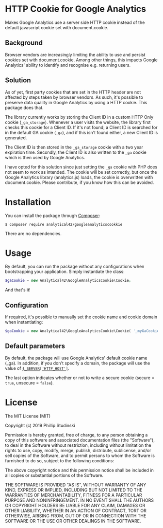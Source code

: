 # HTTP Cookie for Google Analytics

Makes Google Analytics use a server side HTTP cookie instead of the default javascript cookie set with document.cookie.

## Background

Browser vendors are increasingly limiting the ability to use and persist cookies set with document.cookie. Among other things, this impacts Google Analytics' ability to identify and recognise e.g. returning users.

## Solution

As of yet, first party cookies that are set in the HTTP header are not affected by steps taken by browser vendors. As such, it's possible to preserve data quality in Google Analytics by using a HTTP cookie. This package does that.

The library currently works by storing the Client ID in a custom HTTP Only cookie (`_ga_storage`). Whenever a user visits the website, the library first checks this cookie for a Client ID. If it's not found, a Client ID is searched for in the default GA cookie (`_ga`), and if this isn't found either, a new Client ID is generated.

The Client ID is then stored in the `_ga_storage` cookie with a two year expiration time. Secondly, the Client ID is also written to the `_ga` cookie which is then used by Google Analytics.

I have opted for this solution since just setting the `_ga` cookie with PHP does not seem to work as intended. The cookie will be set correctly, but once the Google Analytics library (analytics.js) loads, the cookie is overwritten with document.cookie. Please contribute, if you know how this can be avoided.

# Installation

You can install the package through [Composer](https://getcomposer.org/):

```
$ composer require analytical42/googleanalyticscookkie
```

There are no dependencies.

# Usage

By default, you can run the package without any configurations when bootstrapping your application. Simply instantiate the class:

```php
$gaCookie = new Analytical42\GoogleAnalyticsCookie\Cookie;
```

And that's it!

## Configuration

If required, it's possible to manually set the cookie name and cookie domain when instantiating:

```php
$gaCookie = new Analytical42\GoogleAnalyticsCookie\Cookie( '_myGaCookieName', 'mydomain.com', true );
```

## Default parameters

By default, the package will use Google Analytics' default cookie name (\_ga). In addition, if you don't specify a domain, the package will use the value of [`$_SERVER['HTTP_HOST']`](http://php.net/manual/en/reserved.variables.server.php).

The last option indicates whether or not to write a secure cookie (secure = `true`, unsecure = `false`).

# License

The MIT License (MIT)

Copyright (c) 2019 Phillip Studinski

Permission is hereby granted, free of charge, to any person obtaining a copy of this software and associated documentation files (the "Software"), to deal in the Software without restriction, including without limitation the rights to use, copy, modify, merge, publish, distribute, sublicense, and/or sell copies of the Software, and to permit persons to whom the Software is furnished to do so, subject to the following conditions:

The above copyright notice and this permission notice shall be included in all copies or substantial portions of the Software.

THE SOFTWARE IS PROVIDED "AS IS", WITHOUT WARRANTY OF ANY KIND, EXPRESS OR IMPLIED, INCLUDING BUT NOT LIMITED TO THE WARRANTIES OF MERCHANTABILITY, FITNESS FOR A PARTICULAR PURPOSE AND NONINFRINGEMENT. IN NO EVENT SHALL THE AUTHORS OR COPYRIGHT HOLDERS BE LIABLE FOR ANY CLAIM, DAMAGES OR OTHER LIABILITY, WHETHER IN AN ACTION OF CONTRACT, TORT OR OTHERWISE, ARISING FROM, OUT OF OR IN CONNECTION WITH THE SOFTWARE OR THE USE OR OTHER DEALINGS IN THE SOFTWARE.
